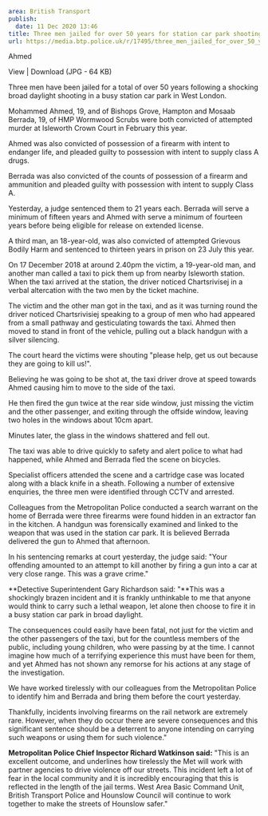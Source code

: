 ```yaml
area: British Transport
publish:
  date: 11 Dec 2020 13:46
title: Three men jailed for over 50 years for station car park shooting - London
url: https://media.btp.police.uk/r/17495/three_men_jailed_for_over_50_years_for_station_ca
```

Ahmed

View | Download (JPG - 64 KB)

Three men have been jailed for a total of over 50 years following a shocking broad daylight shooting in a busy station car park in West London.

Mohammed Ahmed, 19, and of Bishops Grove, Hampton and Mosaab Berrada, 19, of HMP Wormwood Scrubs were both convicted of attempted murder at Isleworth Crown Court in February this year.

Ahmed was also convicted of possession of a firearm with intent to endanger life, and pleaded guilty to possession with intent to supply class A drugs.

Berrada was also convicted of the counts of possession of a firearm and ammunition and pleaded guilty with possession with intent to supply Class A.

Yesterday, a judge sentenced them to 21 years each. Berrada will serve a minimum of fifteen years and Ahmed with serve a minimum of fourteen years before being eligible for release on extended license.

A third man, an 18-year-old, was also convicted of attempted Grievous Bodily Harm and sentenced to thirteen years in prison on 23 July this year.

On 17 December 2018 at around 2.40pm the victim, a 19-year-old man, and another man called a taxi to pick them up from nearby Isleworth station. When the taxi arrived at the station, the driver noticed Chartsrivisej in a verbal altercation with the two men by the ticket machine.

The victim and the other man got in the taxi, and as it was turning round the driver noticed Chartsrivisiej speaking to a group of men who had appeared from a small pathway and gesticulating towards the taxi. Ahmed then moved to stand in front of the vehicle, pulling out a black handgun with a silver silencing.

The court heard the victims were shouting "please help, get us out because they are going to kill us!".

Believing he was going to be shot at, the taxi driver drove at speed towards Ahmed causing him to move to the side of the taxi.

He then fired the gun twice at the rear side window, just missing the victim and the other passenger, and exiting through the offside window, leaving two holes in the windows about 10cm apart.

Minutes later, the glass in the windows shattered and fell out.

The taxi was able to drive quickly to safety and alert police to what had happened, while Ahmed and Berrada fled the scene on bicycles.

Specialist officers attended the scene and a cartridge case was located along with a black knife in a sheath. Following a number of extensive enquiries, the three men were identified through CCTV and arrested.

Colleagues from the Metropolitan Police conducted a search warrant on the home of Berrada were three firearms were found hidden in an extractor fan in the kitchen. A handgun was forensically examined and linked to the weapon that was used in the station car park. It is believed Berrada delivered the gun to Ahmed that afternoon.

In his sentencing remarks at court yesterday, the judge said: "Your offending amounted to an attempt to kill another by firing a gun into a car at very close range. This was a grave crime."

**Detective Superintendent Gary Richardson said: "**This was a shockingly brazen incident and it is frankly unthinkable to me that anyone would think to carry such a lethal weapon, let alone then choose to fire it in a busy station car park in broad daylight.

The consequences could easily have been fatal, not just for the victim and the other passengers of the taxi, but for the countless members of the public, including young children, who were passing by at the time. I cannot imagine how much of a terrifying experience this must have been for them, and yet Ahmed has not shown any remorse for his actions at any stage of the investigation.

We have worked tirelessly with our colleagues from the Metropolitan Police to identify him and Berrada and bring them before the court yesterday.

Thankfully, incidents involving firearms on the rail network are extremely rare. However, when they do occur there are severe consequences and this significant sentence should be a deterrent to anyone intending on carrying such weapons or using them for such violence."

**Metropolitan Police Chief Inspector Richard Watkinson said:** "This is an excellent outcome, and underlines how tirelessly the Met will work with partner agencies to drive violence off our streets. This incident left a lot of fear in the local community and it is incredibly encouraging that this is reflected in the length of the jail terms. West Area Basic Command Unit, British Transport Police and Hounslow Council will continue to work together to make the streets of Hounslow safer."
